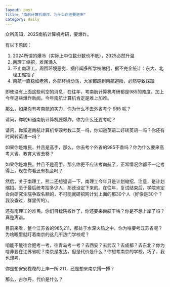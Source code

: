 ```yaml
---
layout: post
title: "南航计算机爆炸，为什么你还要进来"
category: daily
---
```


众所周知，2025南航计算机考研，要爆炸。

有以下原因：

1. 2024所谓的爆冷（实际上中位数分数也不低），2025必然升温
2. 南理工缩招，难民涌入
3. 不止南理工，周围环境恶劣，据传闻多所学校缩招，据不完全统计：东大、北理工缩招了
4. 南航一直稳如老狗，外部环境动荡，大家都跑到南航避险，必然导致踩踏


即使没有上面这些利空的消息，在往年，考南航计算机考研都是985的难度，加上今年这些爆炸新闻，今年南航计算机肯定是难上加难。


那么，如果你有考南航的实力，你为什么不去外省考个 985 呢？


请问，你明知道南航计算机要爆炸，你为什么还要考呢？


请问，你知道南航计算机专硕考数二英一吗，你知道英语二好转英语一吗？你还有时间转英语一吗？


如果你是难民，并且是高手，那么，你去考个外省的985不香吗？你为什么要来高考大省、教育大省去卷？


如果你是难民，并且不是高手，那么你更不应该考南航了，正常情况你都不一定考得上，现在你看还有机会吗？


然后，关于南理工，熊二还想强调一下，南理工今年只是计划缩招，注意，是计划缩招。至于最后统考招多少人，那还没定下来的。在往年，复试结束后，学院肯定会向研究生院争取名额的，不可能就研招网计划上面的那30个人（好像是30个？我没查过，群里传的）。


还有南理工的难民，你们目标院校炸了，你还要来南航干啥？你是不想上岸了吗？真是离谱。


目前来看，整个江苏省的985,211，都处于水深火热之中。你为啥要考江苏省呢？为啥眼里就盯着南京的这几所热门学校呢？


咱能不能往合肥考一考，往青岛考一考？去西安？去武汉？去成都？去东北？你为啥非要在江苏省呢？南京是发达，但是代价是什么？你想考南京的学校，巧了，我也想考。


你是想安安稳稳的上岸一所 211，还是想来南京搏一搏？


那么，古尔丹，代价是什么？

